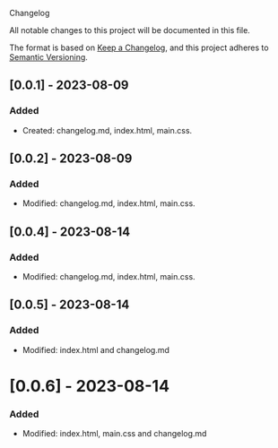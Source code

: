  Changelog

All notable changes to this project will be documented in this file.

The format is based on [Keep a Changelog](https://keepachangelog.com/en/1.0.0/),
and this project adheres to [Semantic Versioning](https://semver.org/spec/v2.0.0.html).

## [0.0.1] - 2023-08-09

### Added

- Created: changelog.md, index.html, main.css.


## [0.0.2] - 2023-08-09

### Added

- Modified: changelog.md, index.html, main.css.


## [0.0.4] - 2023-08-14

### Added

- Modified: changelog.md, index.html, main.css.


## [0.0.5] - 2023-08-14

### Added

- Modified: index.html and changelog.md

# [0.0.6] - 2023-08-14

### Added

- Modified: index.html, main.css and changelog.md


